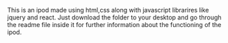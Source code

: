 This is an ipod made using html,css along with javascript librarires like jquery and react.
Just download the folder to your desktop and go through the readme file inside it for further information about the functioning of the ipod.
